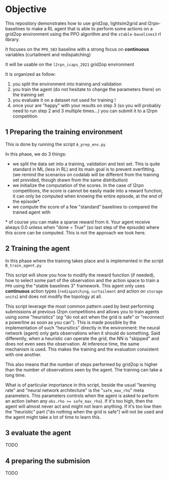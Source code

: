 # Objective

This repository demonstrates how to use grid2op, lightsim2grid and l2rpn-baselines to make a RL agent that is able to perform some actions on a grid2op environment using the PPO algorithm and the `stable-baselines3` rl library.

It focuses on the `PPO_SB3` baseline with a strong focus on **continuous** variables (curtailment and redispatching)

It will be usable on the `l2rpn_icaps_2021` grid2op environment

It is organized as follow:

1) you split the environment into training and validation
2) you train the agent (do not hesitate to change the parameters there) on the
   training set
3) you evaluate it on a dataset not used for training !
4) once your are "happy" with your results on step 3 (so you will probably need to
   run step 2 and 3 multiple times...) you can submit it to a l2rpn competition

## 1 Preparing the training environment

This is done by running the script `A_prep_env.py` 

In this phase, we do 3 things:

- we split the data set into a training, validation and test set. This is quite standard in ML (less in RL) and its main goal is to prevent overfitting. (we remind the scenarios on codalab will be different from the training set provided, though drawn from the same distribution)
- we initialize the computation of the scores. In the case of l2rpn competitions, the score is cannot be easily made into a reward function, it can only be computed when knowing the entire episode, at the end of the episode\*. 
- we compute the score of a few "standard" baselines to compared the trained agent with

\* of course you can make a sparse reward from it. Your agent receive always 0.0 unless when "done = True" (so last step of the episode) where this score can be computed. This is not the approach we took here.

## 2 Training the agent

In this phase where the training takes place and is implemented in the script `B_train_agent.py`

This script will show you how to modify the reward function (if needed), how to select some part of the observation and the action space to train a `PPO` using the "stable baselines 3" framework. This agent only uses **continuous** action types (`redispatching`, `curtailment` and action on `storage units`) and does not modify the topology at all.

This script leverage the most common pattern used by best performing submissions at previous l2rpn competitions and allows you to train agents using some "heuristics" (*eg* "do not act when the grid is safe" or "reconnect a powerline as soon as you can"). This is made possible by the implementation of such "heursitics" directly in the environment: the neural network (agent) only gets observations when it should do something. Said differently, when a heuristic can operate the grid, the NN is "skipped" and does not even sees the observation. At inference time, the same mechanism is used. This makes the training and the evaluation consistent with one another.

This also means that the number of steps performed by grid2op is higher than the number of observations seen by the agent. The training can take a long time.


What is of particular importance in this script, beside the usual "learning rate" and "neural network architecture" is the "`safe_max_rho`" meta parameters. This parameters controls when the agent is asked to perform an action (when any `obs.rho >= safe_max_rho`). If it's too high, then the agent will almost never act and might not learn anything. If it's too low then the "heuristic" part ("do nothing when the grid is safe") will not be used and the agent might take a lot of time to learn this.

## 3 evaluate the agent

TODO

## 4 preparing the submision

TODO